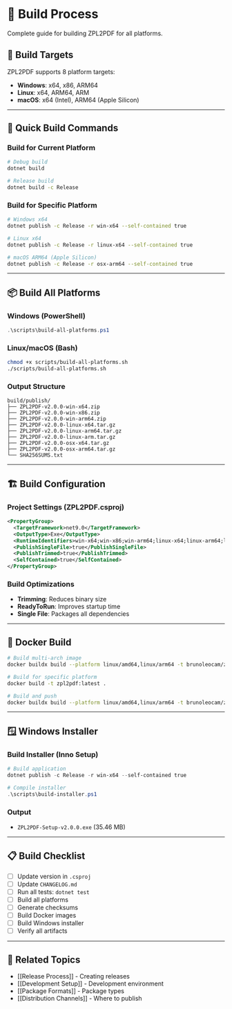 # 🔨 Build Process

Complete guide for building ZPL2PDF for all platforms.

## 🎯 Build Targets

ZPL2PDF supports 8 platform targets:
- **Windows**: x64, x86, ARM64
- **Linux**: x64, ARM64, ARM
- **macOS**: x64 (Intel), ARM64 (Apple Silicon)

---

## 🚀 Quick Build Commands

### Build for Current Platform
```bash
# Debug build
dotnet build

# Release build
dotnet build -c Release
```

### Build for Specific Platform
```bash
# Windows x64
dotnet publish -c Release -r win-x64 --self-contained true

# Linux x64
dotnet publish -c Release -r linux-x64 --self-contained true

# macOS ARM64 (Apple Silicon)
dotnet publish -c Release -r osx-arm64 --self-contained true
```

---

## 📦 Build All Platforms

### Windows (PowerShell)
```powershell
.\scripts\build-all-platforms.ps1
```

### Linux/macOS (Bash)
```bash
chmod +x scripts/build-all-platforms.sh
./scripts/build-all-platforms.sh
```

### Output Structure
```
build/publish/
├── ZPL2PDF-v2.0.0-win-x64.zip
├── ZPL2PDF-v2.0.0-win-x86.zip
├── ZPL2PDF-v2.0.0-win-arm64.zip
├── ZPL2PDF-v2.0.0-linux-x64.tar.gz
├── ZPL2PDF-v2.0.0-linux-arm64.tar.gz
├── ZPL2PDF-v2.0.0-linux-arm.tar.gz
├── ZPL2PDF-v2.0.0-osx-x64.tar.gz
├── ZPL2PDF-v2.0.0-osx-arm64.tar.gz
└── SHA256SUMS.txt
```

---

## 🏗️ Build Configuration

### Project Settings (ZPL2PDF.csproj)
```xml
<PropertyGroup>
  <TargetFramework>net9.0</TargetFramework>
  <OutputType>Exe</OutputType>
  <RuntimeIdentifiers>win-x64;win-x86;win-arm64;linux-x64;linux-arm64;linux-arm;osx-x64;osx-arm64</RuntimeIdentifiers>
  <PublishSingleFile>true</PublishSingleFile>
  <PublishTrimmed>true</PublishTrimmed>
  <SelfContained>true</SelfContained>
</PropertyGroup>
```

### Build Optimizations
- **Trimming**: Reduces binary size
- **ReadyToRun**: Improves startup time
- **Single File**: Packages all dependencies

---

## 🐳 Docker Build

```bash
# Build multi-arch image
docker buildx build --platform linux/amd64,linux/arm64 -t brunoleocam/zpl2pdf:latest .

# Build for specific platform
docker build -t zpl2pdf:latest .

# Build and push
docker buildx build --platform linux/amd64,linux/arm64 -t brunoleocam/zpl2pdf:latest --push .
```

---

## 🪟 Windows Installer

### Build Installer (Inno Setup)
```powershell
# Build application
dotnet publish -c Release -r win-x64 --self-contained true

# Compile installer
.\scripts\build-installer.ps1
```

### Output
- `ZPL2PDF-Setup-v2.0.0.exe` (35.46 MB)

---

## 📋 Build Checklist

- [ ] Update version in `.csproj`
- [ ] Update `CHANGELOG.md`
- [ ] Run all tests: `dotnet test`
- [ ] Build all platforms
- [ ] Generate checksums
- [ ] Build Docker images
- [ ] Build Windows installer
- [ ] Verify all artifacts

---

## 🔗 Related Topics

- [[Release Process]] - Creating releases
- [[Development Setup]] - Development environment
- [[Package Formats]] - Package types
- [[Distribution Channels]] - Where to publish
